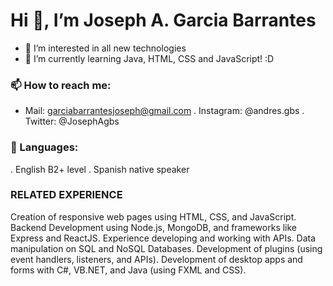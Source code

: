 # Hi 👋, I’m Joseph A. Garcia Barrantes
- 👀 I’m interested in all new technologies
- 🌱 I’m currently learning Java, HTML, CSS and JavaScript! :D

### 📫 How to reach me: 
- Mail: garciabarrantesjoseph@gmail.com
. Instagram: @andres.gbs
. Twitter: @JosephAgbs

### 📔 Languages:
. English B2+ level
. Spanish native speaker

### RELATED EXPERIENCE
Creation of responsive web pages using HTML, CSS, and JavaScript.
Backend Development using Node.js, MongoDB, and frameworks like Express and ReactJS.
Experience developing and working with APIs.
Data manipulation on SQL and NoSQL Databases.
Development of plugins (using event handlers, listeners, and APIs).
Development of desktop apps and forms with C#, VB.NET, and Java (using FXML and CSS).
